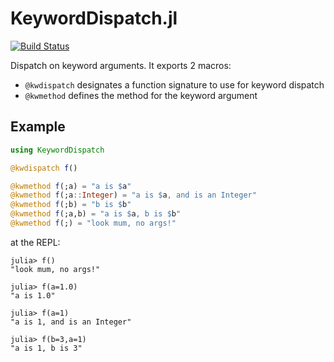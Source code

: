 # KeywordDispatch.jl

[![Build Status](https://travis-ci.org/simonbyrne/KeywordDispatch.jl.svg?branch=master)](https://travis-ci.org/simonbyrne/KeywordDispatch.jl)

Dispatch on keyword arguments. It exports 2 macros:
 - `@kwdispatch` designates a function signature to use for keyword dispatch
 - `@kwmethod` defines the method for the keyword argument

## Example

```julia
using KeywordDispatch

@kwdispatch f()

@kwmethod f(;a) = "a is $a"
@kwmethod f(;a::Integer) = "a is $a, and is an Integer"
@kwmethod f(;b) = "b is $b"
@kwmethod f(;a,b) = "a is $a, b is $b"
@kwmethod f(;) = "look mum, no args!"
```

at the REPL:
```
julia> f()
"look mum, no args!"

julia> f(a=1.0)
"a is 1.0"

julia> f(a=1)
"a is 1, and is an Integer"

julia> f(b=3,a=1)
"a is 1, b is 3"
```
